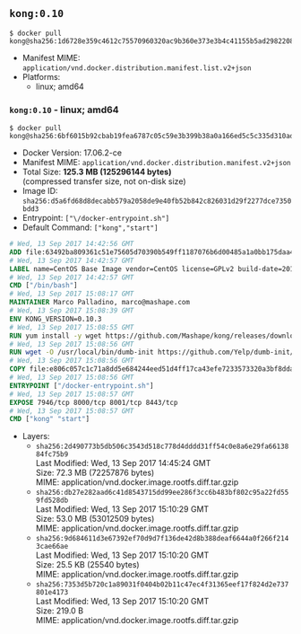 ## `kong:0.10`

```console
$ docker pull kong@sha256:1d6728e359c4612c75570960320ac9b360e373e3b4c41155b5ad298220844075
```

-	Manifest MIME: `application/vnd.docker.distribution.manifest.list.v2+json`
-	Platforms:
	-	linux; amd64

### `kong:0.10` - linux; amd64

```console
$ docker pull kong@sha256:6bf6015b92cbab19fea6787c05c59e3b399b38a0a166ed5c5c335d310adc233d
```

-	Docker Version: 17.06.2-ce
-	Manifest MIME: `application/vnd.docker.distribution.manifest.v2+json`
-	Total Size: **125.3 MB (125296144 bytes)**  
	(compressed transfer size, not on-disk size)
-	Image ID: `sha256:d5a6fd68d8decabb579a2058de9e40fb52b842c826031d29f2277dce7350bdd3`
-	Entrypoint: `["\/docker-entrypoint.sh"]`
-	Default Command: `["kong","start"]`

```dockerfile
# Wed, 13 Sep 2017 14:42:56 GMT
ADD file:63492ba809361c51e75605d70390b549ff1187076b6d00485a1a0bb175daa40e in / 
# Wed, 13 Sep 2017 14:42:57 GMT
LABEL name=CentOS Base Image vendor=CentOS license=GPLv2 build-date=20170801
# Wed, 13 Sep 2017 14:42:57 GMT
CMD ["/bin/bash"]
# Wed, 13 Sep 2017 15:08:17 GMT
MAINTAINER Marco Palladino, marco@mashape.com
# Wed, 13 Sep 2017 15:08:39 GMT
ENV KONG_VERSION=0.10.3
# Wed, 13 Sep 2017 15:08:55 GMT
RUN yum install -y wget https://github.com/Mashape/kong/releases/download/$KONG_VERSION/kong-$KONG_VERSION.el7.noarch.rpm &&     yum clean all
# Wed, 13 Sep 2017 15:08:56 GMT
RUN wget -O /usr/local/bin/dumb-init https://github.com/Yelp/dumb-init/releases/download/v1.1.3/dumb-init_1.1.3_amd64 &&     chmod +x /usr/local/bin/dumb-init
# Wed, 13 Sep 2017 15:08:56 GMT
COPY file:e806c057c1c71a8dd5e684244eed51d4ff17ca43efe7233573320a3bf8dda3a4 in /docker-entrypoint.sh 
# Wed, 13 Sep 2017 15:08:56 GMT
ENTRYPOINT ["/docker-entrypoint.sh"]
# Wed, 13 Sep 2017 15:08:57 GMT
EXPOSE 7946/tcp 8000/tcp 8001/tcp 8443/tcp
# Wed, 13 Sep 2017 15:08:57 GMT
CMD ["kong" "start"]
```

-	Layers:
	-	`sha256:2d490773b5db506c3543d518c778d4dddd31ff54c0e8a6e29fa6613884fc75b9`  
		Last Modified: Wed, 13 Sep 2017 14:45:24 GMT  
		Size: 72.3 MB (72257876 bytes)  
		MIME: application/vnd.docker.image.rootfs.diff.tar.gzip
	-	`sha256:db27e282aad6c41d8543715dd99ee286f3cc6b483bf802c95a22fd559fd528db`  
		Last Modified: Wed, 13 Sep 2017 15:10:29 GMT  
		Size: 53.0 MB (53012509 bytes)  
		MIME: application/vnd.docker.image.rootfs.diff.tar.gzip
	-	`sha256:9d684611d3e67392ef70d9d7f136de42d8b388deaf6644a0f266f2143cae66ae`  
		Last Modified: Wed, 13 Sep 2017 15:10:20 GMT  
		Size: 25.5 KB (25540 bytes)  
		MIME: application/vnd.docker.image.rootfs.diff.tar.gzip
	-	`sha256:7353d5b720c1a89031f0404b02b11c47ec4f31365eef17f824d2e737801e4173`  
		Last Modified: Wed, 13 Sep 2017 15:10:20 GMT  
		Size: 219.0 B  
		MIME: application/vnd.docker.image.rootfs.diff.tar.gzip
